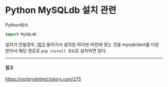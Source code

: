 # Python MySQLdb 설치 관련

Python에서

```python
import MySQLdb
```

설치가 안될경우, [여기](https://www.lfd.uci.edu/~gohlke/pythonlibs/#mysqlclient) 들어가서 설치된 파이썬 버전에 맞는 것을 mysqlclient를 다운받아서 해당 경로로 `pip install 경로`로 설치하면 된다.

---
#### 참고

https://victorydntmd.tistory.com/275